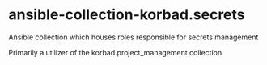 # ansible-collection-korbad.secrets
Ansible collection which houses roles responsible for secrets management

Primarily a utilizer of the korbad.project_management collection